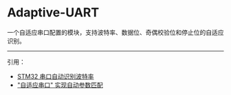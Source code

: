 # Adaptive-UART
一个自适应串口配置的模块，支持波特率、数据位、奇偶校验位和停止位的自适应识别。


----
引用：

- [STM32 串口自动识别波特率](https://blog.csdn.net/ybhuangfugui/article/details/99827125)
- ["自适应串口" 实现自动参数匹配](https://blog.csdn.net/qq_33471732/article/details/110914343)
